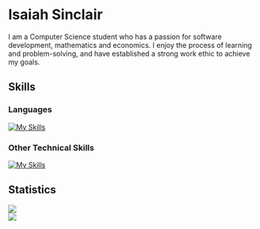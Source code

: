 # Isaiah Sinclair
I am a Computer Science student who has a passion for software development, mathematics and economics. I enjoy the process of learning and problem-solving, and have established a strong work ethic to achieve my goals.
## Skills
### Languages
[![My Skills](https://skillicons.dev/icons?i=java,python,c,r,html,css,javascript,&theme=light)](https://skillicons.dev)
### Other Technical Skills
[![My Skills](https://skillicons.dev/icons?i=react,docker,kubernetes,selenium,git,github,linux&theme=light)](https://skillicons.dev)
## Statistics
![](https://github-readme-streak-stats.herokuapp.com/?user=isss11&theme=radical&hide_border=false)<br/>
![](https://github-readme-stats.vercel.app/api/top-langs/?username=isss11&theme=radical&hide_border=false&include_all_commits=true&count_private=true&layout=compact)
